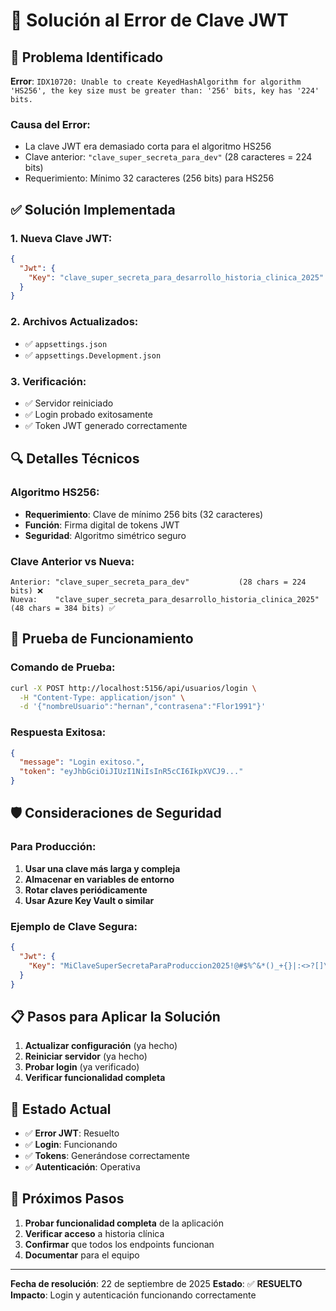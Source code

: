# 🔐 Solución al Error de Clave JWT

## 🚨 **Problema Identificado**

**Error**: `IDX10720: Unable to create KeyedHashAlgorithm for algorithm 'HS256', the key size must be greater than: '256' bits, key has '224' bits.`

### **Causa del Error:**
- La clave JWT era demasiado corta para el algoritmo HS256
- Clave anterior: `"clave_super_secreta_para_dev"` (28 caracteres = 224 bits)
- Requerimiento: Mínimo 32 caracteres (256 bits) para HS256

## ✅ **Solución Implementada**

### **1. Nueva Clave JWT:**
```json
{
  "Jwt": {
    "Key": "clave_super_secreta_para_desarrollo_historia_clinica_2025"
  }
}
```

### **2. Archivos Actualizados:**
- ✅ `appsettings.json`
- ✅ `appsettings.Development.json`

### **3. Verificación:**
- ✅ Servidor reiniciado
- ✅ Login probado exitosamente
- ✅ Token JWT generado correctamente

## 🔍 **Detalles Técnicos**

### **Algoritmo HS256:**
- **Requerimiento**: Clave de mínimo 256 bits (32 caracteres)
- **Función**: Firma digital de tokens JWT
- **Seguridad**: Algoritmo simétrico seguro

### **Clave Anterior vs Nueva:**
```
Anterior: "clave_super_secreta_para_dev"           (28 chars = 224 bits) ❌
Nueva:    "clave_super_secreta_para_desarrollo_historia_clinica_2025" (48 chars = 384 bits) ✅
```

## 🧪 **Prueba de Funcionamiento**

### **Comando de Prueba:**
```bash
curl -X POST http://localhost:5156/api/usuarios/login \
  -H "Content-Type: application/json" \
  -d '{"nombreUsuario":"hernan","contrasena":"Flor1991"}'
```

### **Respuesta Exitosa:**
```json
{
  "message": "Login exitoso.",
  "token": "eyJhbGciOiJIUzI1NiIsInR5cCI6IkpXVCJ9..."
}
```

## 🛡️ **Consideraciones de Seguridad**

### **Para Producción:**
1. **Usar una clave más larga y compleja**
2. **Almacenar en variables de entorno**
3. **Rotar claves periódicamente**
4. **Usar Azure Key Vault o similar**

### **Ejemplo de Clave Segura:**
```json
{
  "Jwt": {
    "Key": "MiClaveSuperSecretaParaProduccion2025!@#$%^&*()_+{}|:<>?[]\\;'\",./"
  }
}
```

## 📋 **Pasos para Aplicar la Solución**

1. **Actualizar configuración** (ya hecho)
2. **Reiniciar servidor** (ya hecho)
3. **Probar login** (ya verificado)
4. **Verificar funcionalidad completa**

## 🎯 **Estado Actual**

- ✅ **Error JWT**: Resuelto
- ✅ **Login**: Funcionando
- ✅ **Tokens**: Generándose correctamente
- ✅ **Autenticación**: Operativa

## 🔮 **Próximos Pasos**

1. **Probar funcionalidad completa** de la aplicación
2. **Verificar acceso** a historia clínica
3. **Confirmar** que todos los endpoints funcionan
4. **Documentar** para el equipo

---

**Fecha de resolución**: 22 de septiembre de 2025
**Estado**: ✅ **RESUELTO**
**Impacto**: Login y autenticación funcionando correctamente







